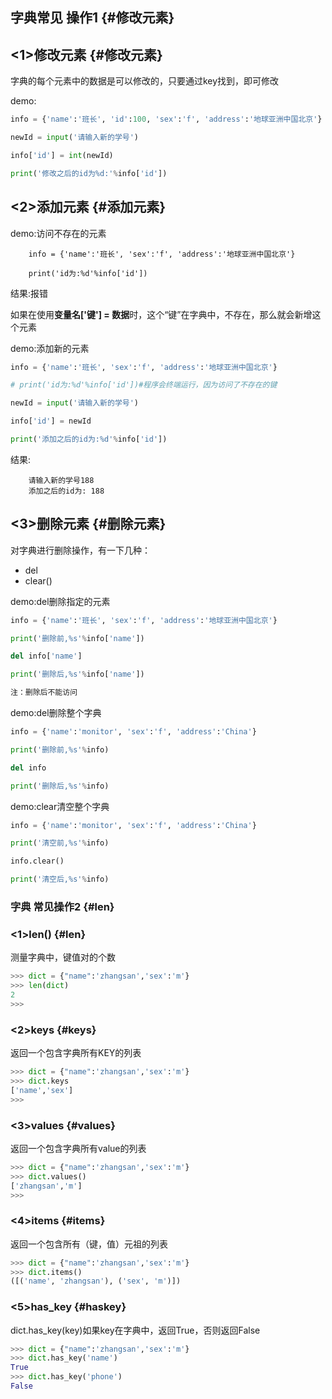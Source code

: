 ## 字典常见 操作1 {#修改元素}

## &lt;1&gt;修改元素 {#修改元素}

字典的每个元素中的数据是可以修改的，只要通过key找到，即可修改

demo:

```py
info = {'name':'班长', 'id':100, 'sex':'f', 'address':'地球亚洲中国北京'}

newId = input('请输入新的学号')

info['id'] = int(newId)

print('修改之后的id为%d:'%info['id'])
```

## &lt;2&gt;添加元素 {#添加元素}

demo:访问不存在的元素

```
    info = {'name':'班长', 'sex':'f', 'address':'地球亚洲中国北京'}

    print('id为:%d'%info['id'])
```

结果:报错

如果在使用**变量名\['键'\] = 数据**时，这个“键”在字典中，不存在，那么就会新增这个元素

demo:添加新的元素

```py
info = {'name':'班长', 'sex':'f', 'address':'地球亚洲中国北京'}

# print('id为:%d'%info['id'])#程序会终端运行，因为访问了不存在的键

newId = input('请输入新的学号')

info['id'] = newId

print('添加之后的id为:%d'%info['id'])
```

结果:

```
    请输入新的学号188
    添加之后的id为: 188
```

## &lt;3&gt;删除元素 {#删除元素}

对字典进行删除操作，有一下几种：

* del
* clear\(\)

demo:del删除指定的元素

```py
info = {'name':'班长', 'sex':'f', 'address':'地球亚洲中国北京'}

print('删除前,%s'%info['name'])

del info['name']

print('删除后,%s'%info['name'])

注：删除后不能访问
```

demo:del删除整个字典

```py
info = {'name':'monitor', 'sex':'f', 'address':'China'}

print('删除前,%s'%info)

del info

print('删除后,%s'%info)
```

demo:clear清空整个字典

```py
info = {'name':'monitor', 'sex':'f', 'address':'China'}

print('清空前,%s'%info)

info.clear()

print('清空后,%s'%info)
```

### 字典 常见操作2 {#len}

### &lt;1&gt;len\(\) {#len}

测量字典中，键值对的个数

```py
>>> dict = {"name":'zhangsan','sex':'m'}
>>> len(dict)
2
>>>
```

### &lt;2&gt;keys {#keys}

返回一个包含字典所有KEY的列表

```py
>>> dict = {"name":'zhangsan','sex':'m'}
>>> dict.keys
['name','sex']
>>>
```

### &lt;3&gt;values {#values}

返回一个包含字典所有value的列表

```py
>>> dict = {"name":'zhangsan','sex':'m'}
>>> dict.values()
['zhangsan','m']
>>>
```

### &lt;4&gt;items {#items}

返回一个包含所有（键，值）元祖的列表

```py
>>> dict = {"name":'zhangsan','sex':'m'}
>>> dict.items()
([('name', 'zhangsan'), ('sex', 'm')])
```

### &lt;5&gt;has\_key {#haskey}

dict.has\_key\(key\)如果key在字典中，返回True，否则返回False

```py
>>> dict = {"name":'zhangsan','sex':'m'}
>>> dict.has_key('name')
True
>>> dict.has_key('phone')
False
```



